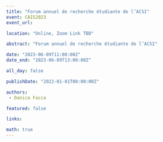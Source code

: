 ```yaml
---
title: "Forum annuel de recherche étudiante de l’ACSI"
event: CAIS2023
event_url: 

location: "Online, Zoom Link TBD"

abstract: "Forum annuel de recherche étudiante de l’ACSI"

date: "2023-06-09T11:00:00Z"
date_end: "2023-06-09T13:00:00Z"

all_day: false

publishDate: "2022-01-01T00:00:00Z"

authors:
 - Danica Facca

featured: false

links:

math: true
---
```



